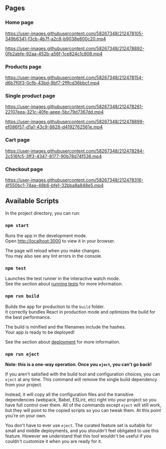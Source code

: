 ## Pages

### Home page

https://user-images.githubusercontent.com/58267348/212478105-349b6341-f3cb-4b7f-a2c8-b9038e800c20.mp4

https://user-images.githubusercontent.com/58267348/212478892-0fb2abfe-92aa-452b-a56f-1ce824c1c808.mp4



### Products page

https://user-images.githubusercontent.com/58267348/212478154-d6b7f0f3-0cfb-43bd-9bf7-2fffcd36bbcf.mp4


### Single product page

https://user-images.githubusercontent.com/58267348/212478261-22107eea-321c-40fe-aeee-5bc79d7367dd.mp4

https://user-images.githubusercontent.com/58267348/212478899-ef086f57-d1a1-43c9-8828-d4192762561e.mp4


### Cart page

https://user-images.githubusercontent.com/58267348/212478284-2c516fc5-3ff3-4347-8177-90b78d74f536.mp4


### Checkout page

https://user-images.githubusercontent.com/58267348/212478316-4f550bc1-74aa-48b6-bfe1-32bba8a848e5.mp4




## Available Scripts

In the project directory, you can run:

### `npm start`

Runs the app in the development mode.\
Open [http://localhost:3000](http://localhost:3000) to view it in your browser.

The page will reload when you make changes.\
You may also see any lint errors in the console.

### `npm test`

Launches the test runner in the interactive watch mode.\
See the section about [running tests](https://facebook.github.io/create-react-app/docs/running-tests) for more information.

### `npm run build`

Builds the app for production to the `build` folder.\
It correctly bundles React in production mode and optimizes the build for the best performance.

The build is minified and the filenames include the hashes.\
Your app is ready to be deployed!

See the section about [deployment](https://facebook.github.io/create-react-app/docs/deployment) for more information.

### `npm run eject`

**Note: this is a one-way operation. Once you `eject`, you can't go back!**

If you aren't satisfied with the build tool and configuration choices, you can `eject` at any time. This command will remove the single build dependency from your project.

Instead, it will copy all the configuration files and the transitive dependencies (webpack, Babel, ESLint, etc) right into your project so you have full control over them. All of the commands except `eject` will still work, but they will point to the copied scripts so you can tweak them. At this point you're on your own.

You don't have to ever use `eject`. The curated feature set is suitable for small and middle deployments, and you shouldn't feel obligated to use this feature. However we understand that this tool wouldn't be useful if you couldn't customize it when you are ready for it.
